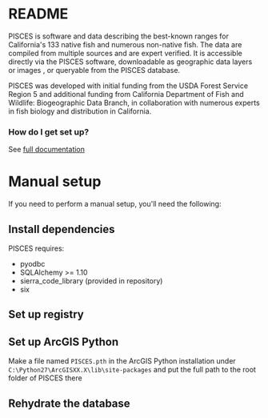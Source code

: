 # README #

PISCES is software and data describing the best-known ranges for California's 133 native fish and numerous non-native fish. The data are compiled from multiple sources and are expert verified. It is accessible directly via the PISCES software, downloadable as geographic data layers or images , or queryable from the PISCES database.

PISCES was developed with initial funding from the USDA Forest Service Region 5 and additional funding from California Department of Fish and Wildlife: Biogeographic Data Branch, in collaboration with numerous experts in fish biology and distribution in California.

### How do I get set up? ###
See [full documentation](http://pisces.ucdavis.edu/doc)

# Manual setup
If you need to perform a manual setup, you'll need the following:

## Install dependencies
PISCES requires:
* pyodbc
* SQLAlchemy >= 1.10
* sierra_code_library (provided in repository)
* six

## Set up registry


## Set up ArcGIS Python
Make a file named `PISCES.pth` in the ArcGIS Python installation under `C:\Python27\ArcGISXX.X\lib\site-packages`
and put the full path to the root folder of PISCES there

## Rehydrate the database
